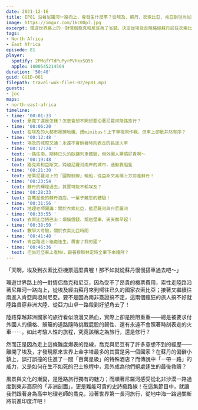 ```yaml
---
date: 2021-12-16
title: EP81 沿著尼羅河一路向上，會發生什麼事？從埃及、蘇丹、衣索比亞、肯亞到坦尚尼亞的陸路旅行 ft. 喬克
image: https://imgur.com/1kc0Op7.jpg
excerpt: 環遊世界路上的一對情侶喬克和尼豆為了省錢，決定從埃及走陸路經蘇丹前往衣索比亞，接著又進入肯亞與坦尚尼亞一路來到印度洋岸！看似浪漫又熱血的旅程，路上其實險阻重重？然而在他人鮮少踏足的路線上，他們又遇見了哪些獨特的人事物？風景與文化的漸變，是陸路旅行獨有的魅力，這集節目跟著我們一起沿著世界第一長河旅行，一路從地中海走到印度洋！
tags:
- North Africa
- East Africa
episode: 81
player:
  spotify: 2PMqfYTdPuPyrPVhkxSQ56
  apple: 1000545214564
duration: '50:40'
guid: GUID-081
filepath: travel-wok-files-02/ep81.mp3
guests:
- joc
maps:
- north-east-africa
timeline:
- time: '00:01:33 '
  text: 是瘋了還是怎樣？怎麼會想不開想要沿著尼羅河陸路旅行？
- time: '00:06:20 '
  text: 在埃及的大都市裡擠地鐵、搭minibus！上下車視同作戰，但車上卻是井然有序？
- time: '00:12:48 '
  text: 埃及的城際交通：永遠不會照著時刻表走的長途火車
- time: '00:17:24 '
  text: 一路往南，期待已久的臥鋪列車體驗，但外國人票價好貴啊～
- time: '00:19:48 '
  text: 路克索和亞斯文，跨越尼羅河兩岸的城市，通勤靠船隻
- time: '00:21:30 '
  text: 搭乘尼羅河上的「國際航線」輪船，從亞斯文高壩上方前進蘇丹！
- time: '00:23:54 '
  text: 蘇丹的輝煌過去，其實可能不輸埃及？
- time: '00:28:33 '
  text: 百萬星級的蘇丹酒店，一輩子難忘的體驗！
- time: '00:31:56 '
  text: 地理老師開講：關於衣索比亞，藍尼羅河與白尼羅河
- time: '00:33:55 '
  text: 衣索比亞搭巴士：煩惱價錢、鄰居暈車、天天都早起！
- time: '00:38:50 '
  text: 數學大考驗，關於衣索比亞時間
- time: '00:41:48 '
  text: 肯亞路途上絕處逢生，厲害了我的國？
- time: '00:46:36 '
  text: 坦尚尼亞車上看MV，跟著穆斯林定時全車下來禮拜？
---
```

「天啊，埃及到衣索比亞機票這麼貴喔！那不如就從蘇丹慢慢搭車過去吧～」

環遊世界路上的一對情侶喬克和尼豆，因為受不了昂貴的機票費用，索性走陸路沿著尼羅河一路向上，從埃及經由蘇丹來到嚮往已久的國家衣索比亞；接著又繼續往南進入肯亞與坦尚尼亞。要不是因為南非簽證搞不定，這兩個瘋狂的旅人搞不好就陸路貫穿非洲大陸、從亞力山卓一路殺到好望角去了！

陸路穿越非洲國家的旅行看似浪漫又熱血，實際上卻是險阻重重——總是被要求付外國人的價格、顛簸的道路隨時挑戰屁股的韌性、還有永遠不會照著時刻表走的火車⋯⋯。如此考驗人性的旅程，究竟該稱之為旅行，還是修行？

然而正是因為走上這條難度爆表的路線，喬克與尼豆有了許多意想不到的經歷——離開了埃及，才發現原來世界上金字塔最多的其實是另一個國家？在蘇丹的偏僻小鎮上，誤打誤撞的住進了一間「百萬星級」的特殊酒店？而傳說中「一帶一路」的威力，又是如何在生不如死的巴士旅程中，意外成為他們絕處逢生的最後救贖？

風景與文化的漸變，是陸路旅行獨有的魅力；而順著尼羅河感受從北非沙漠一路過度到東非高原的「非洲剖面」，更是難能可貴的史詩級路線！在這集節目中，就讓我們跟著身為高中地理老師的喬克，沿著世界第一長河旅行，從地中海一路過關斬將前進印度洋吧！

